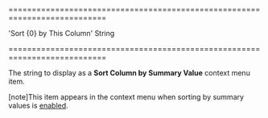 ===========================================================================
<!--default-->'Sort {0} by This Column'<!--/default-->
<!--type-->String<!--/type-->
===========================================================================

<!--shortDescription-->
The string to display as a **Sort Column by Summary Value** context menu item.
<!--/shortDescription-->

<!--fullDescription-->
[note]This item appears in the context menu when sorting by summary values is [enabled](/Documentation/ApiReference/UI_Widgets/dxPivotGrid/Configuration/#allowSortingBySummary).
<!--/fullDescription-->